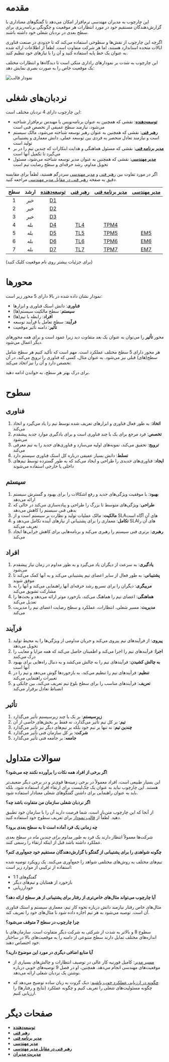 # مقدمه

این چارچوب به مدیران مهندسی نرم‌افزار امکان می‌دهد تا گفتگوهای معناداری با گزارش‌دهندگان مستقیم خود در مورد انتظارات هر موقعیت و چگونگی برنامه‌ریزی برای سطح بعدی در نردبان شغلی خود داشته باشند.

اگرچه این چارچوب از نقش‌ها و سطوحی استفاده می‌کند که تا حدودی در صنعت فناوری ایالات متحده استاندارد هستند، اما هر شرکت متفاوت است. لطفاً از اطلاعات ارائه شده به عنوان یک خط پایه استفاده کنید و آن را با نیازهای خود تنظیم کنید.

این چارچوب به شدت بر نمودارهای راداری متکی است تا دیدگاه‌ها و انتظارات مختلف یک موقعیت خاص را به صورت بصری نمایش دهد:

<picture>
  <source media="(prefers-color-scheme: dark)" srcset="charts/template-dark.png">
  <source media="(prefers-color-scheme: light)" srcset="charts/template.png">
  <img alt="نمودار قالب" src="charts/template.png">
</picture>

# نردبان‌های شغلی

این چارچوب دارای 4 نردبان مختلف است:

* [**توسعه‌دهنده**](Developer.md): نقشی که همچنین به عنوان برنامه‌نویس یا مهندس نرم‌افزار شناخته می‌شود، نیازمند سطح عمیقی از تخصص فنی است
* [**رهبر فنی**](TechLead.md): نقشی که همچنین به عنوان رهبر توسعه شناخته می‌شود، مالک سیستم است و نیازمند تعادل منحصر به فردی بین توسعه عملی، دانش معماری و پشتیبانی تولید است
* [**مدیر برنامه فنی**](TechnicalProgramManager.md): نقشی که مسئول هماهنگی و هدایت ابتکارات که چندین تیم را در بر می‌گیرد تا تکمیل آنها است
* [**مدیر مهندسی**](EngineeringManager.md): نقشی که همچنین به عنوان مدیر توسعه شناخته می‌شود، مسئول تحویل مداوم، رشد حرفه‌ای و سطح رضایت تیم است

اگر در مورد تفاوت بین [رهبر فنی](TechLead.md) و [مدیر مهندسی](EngineeringManager.md) سردرگم هستید، لطفاً برای مقایسه دقیق به صفحه [رهبر فنی در مقابل مدیر مهندسی](TechLead-EngineeringManager.md) مراجعه کنید.

| سطح | ارشد | [توسعه‌دهنده](Developer.md) | [رهبر فنی](TechLead.md) | [مدیر برنامه فنی](TechnicalProgramManager.md) | [مدیر مهندسی](EngineeringManager.md) |
| :---: | :---: | :---: | :---: | :---: |  :---: |
| 1 | خیر | [D1](Developer.md#d1---توسعه‌دهنده-1) | | | |
| 2 | خیر | [D2](Developer.md#d2---توسعه‌دهنده-2) | | | |
| 3 | خیر | [D3](Developer.md#d3---توسعه‌دهنده-3) | | | |
| 4 | بله | [D4](Developer.md#d4---توسعه‌دهنده-4) | [TL4](TechLead.md#tl4---رهبر-فنی-4) | [TPM4](TechnicalProgramManager.md#tpm4---مدیر-برنامه-فنی-4) | |
| 5 | بله | [D5](Developer.md#d5---توسعه‌دهنده-5) | [TL5](TechLead.md#tl5---رهبر-فنی-5) | [TPM5](TechnicalProgramManager.md#tpm5---مدیر-برنامه-فنی-5) | [EM5](EngineeringManager.md#em5---مدیر-مهندسی-5) |
| 6 | بله | [D6](Developer.md#d6---توسعه‌دهنده-6) | [TL6](TechLead.md#tl6---رهبر-فنی-6) | [TPM6](TechnicalProgramManager.md#tpm6---مدیر-برنامه-فنی-6) | [EM6](EngineeringManager.md#em6---مدیر-مهندسی-6) |
| 7 | بله | [D7](Developer.md#d7---توسعه‌دهنده-7) | [TL7](TechLead.md#tl7---رهبر-فنی-7) | [TPM7](TechnicalProgramManager.md#tpm7---مدیر-برنامه-فنی-7) | [EM7](EngineeringManager.md#em7---مدیر-مهندسی-7) |

(برای جزئیات بیشتر روی نام موقعیت کلیک کنید)

# محورها

نمودار نشان داده شده در بالا دارای 5 محور زیر است:
* **فناوری**: دانش استک فناوری و ابزارها
* **سیستم**: سطح مالکیت سیستم(ها)
* **افراد**: رابطه با تیم(ها)
* **فرآیند**: سطح تعامل با فرآیند توسعه
* **تأثیر**: دامنه تأثیر موقعیت

محور **تأثیر** را می‌توان به عنوان یک *بعد متفاوت* دید زیرا عمود است و برای همه محورهای دیگر اعمال می‌شود.

هر محور دارای 5 سطح مختلف عملکرد است. مهم است که تأکید کنیم هر سطح شامل سطح(های) قبلی نیز می‌شود. به عنوان مثال، کسی که فناوری را *ترویج* می‌کند، در آن *تخصص* دارد و آن را نیز *اتخاذ* می‌کند.

برای درک بهتر هر سطح، به خواندن ادامه دهید.

# سطوح

## فناوری

1. **اتخاذ**: به طور فعال فناوری و ابزارهای تعریف شده توسط تیم را یاد می‌گیرد و اتخاذ می‌کند
2. **تخصص**: فرد مرجع برای یک یا چند فناوری است و برای یادگیری موارد جدید پیشقدم می‌شود
3. **ترویج**: تحقیق می‌کند، نمونه‌های اولیه می‌سازد و فناوری‌های جدید را به تیم معرفی می‌کند
4. **تسلط**: دانش بسیار عمیقی درباره کل استک فناوری سیستم دارد
5. **ایجاد**: فناوری‌های جدیدی را طراحی و ایجاد می‌کند که به طور گسترده توسط تیم‌های داخلی یا خارجی استفاده می‌شوند

## سیستم

1. **بهبود**: با موفقیت ویژگی‌های جدید و رفع اشکالات را برای بهبود و گسترش سیستم ارائه می‌دهد
2. **طراحی**: ویژگی‌های متوسط تا بزرگ را طراحی و پیاده‌سازی می‌کند در حالی که بدهی فنی سیستم را کاهش می‌دهد
3. **مالکیت**: مالک عملیات تولید و نظارت بر سیستم است و از SLAهای آن آگاه است
4. **تکامل**: معماری را برای پشتیبانی از نیازهای آینده تکامل می‌دهد و SLAهای آن را تعریف می‌کند
5. **رهبری**: برتری فنی سیستم را رهبری می‌کند و برنامه‌هایی برای کاهش خرابی‌ها ایجاد می‌کند

## افراد

1. **یادگیری**: به سرعت از دیگران یاد می‌گیرد و به طور مداوم در زمان نیاز پیشقدم می‌شود
2. **پشتیبانی**: به طور فعال از سایر اعضای تیم پشتیبانی می‌کند و به آنها کمک می‌کند تا موفق شوند
3. **مربیگری**: دیگران را برای تسریع رشد حرفه‌ای آنها راهنمایی می‌کند و آنها را به مشارکت تشویق می‌کند
4. **هماهنگی**: اعضای تیم را هماهنگ می‌کند، بازخورد موثر ارائه می‌دهد و بحث‌ها را تعدیل می‌کند
5. **مدیریت**: مسیر شغلی، انتظارات، عملکرد و سطح رضایت اعضای تیم را مدیریت می‌کند

## فرآیند

1. **پیروی**: از فرآیندهای تیم پیروی می‌کند و جریان مداومی از ویژگی‌ها را به محیط تولید تحویل می‌دهد
2. **اجرا**: فرآیندهای تیم را اجرا می‌کند و اطمینان حاصل می‌کند که همه مزایا و معایب را درک می‌کنند
3. **به چالش کشیدن**: فرآیندهای تیم را به چالش می‌کشد و به دنبال راه‌هایی برای بهبود آنها است
4. **تنظیم**: فرآیندهای تیم را تنظیم می‌کند، به بازخوردها گوش می‌دهد و تیم را در تغییرات راهنمایی می‌کند
5. **تعریف**: فرآیندهای مناسب را برای سطح بلوغ تیم تعریف می‌کند، بین چابکی و انضباط تعادل برقرار می‌کند

## تأثیر

1. **زیرسیستم**: بر یک یا چند زیرسیستم تأثیر می‌گذارد
2. **تیم**: بر کل تیم تأثیر می‌گذارد، نه فقط بر بخش‌های خاصی از آن
3. **چندین تیم**: نه تنها بر تیم خود بلکه بر تیم‌های دیگر نیز تأثیر می‌گذارد
4. **شرکت**: بر کل سازمان فنی تأثیر می‌گذارد
5. **جامعه**: بر جامعه فنی تأثیر می‌گذارد

# سوالات متداول

**اگر برخی از افراد همه نکات را برآورده نکنند چه می‌شود؟**

این بسیار طبیعی است، افراد معمولاً در برخی زمینه‌ها قوی‌تر و در برخی دیگر ضعیف‌تر هستند. این چارچوب نباید به عنوان یک چک‌لیست برای ارتقاء افراد استفاده شود، بلکه باید به عنوان راهنمایی برای داشتن گفتگوهای شغلی معنادار استفاده شود.

**اگر نردبان شغلی سازمان من متفاوت باشد چه؟**

از آنجا که این چارچوب متن‌باز است، شما فرصت دارید آن را با سازمان خود تطبیق دهید. لطفاً از [قالب نمودار](charts/template.png) برای تعریف سطوح خود استفاده کنید.

**چه زمانی یک فرد آماده است تا به سطح بعدی برود؟**

شرکت‌ها معمولاً انتظار دارند یک فرد *به طور مداوم برای چندین ماه* در سطح بعدی عملکرد داشته باشد قبل از اینکه ارتقاء را رسمی کنند.

**چگونه شواهدی را برای پشتیبانی از گفتگو با گزارش‌دهندگان مستقیم خود جمع‌آوری کنم؟**

تیم‌های مختلف به روش‌های مختلفی شواهد را جمع‌آوری می‌کنند. یک رویکرد توصیه شده استفاده از ترکیبی از موارد زیر است:
* گفتگوهای 1:1
* بازخورد از همتایان و تیم‌های دیگر
* خودارزیابی

**آیا چارچوب می‌تواند مثال‌های خاص‌تری از رفتار برای پشتیبانی از هر سطح ارائه دهد؟**

مثال‌های خاص رفتار نیازمند دانش درباره نحوه کار تیم، معماری سیستم و استک فناوری آن است. توصیه می‌شود به هر تیم اجازه داده شود تا مثال‌های خود را تعریف کند.

**چرا چارچوب در سطح 7 متوقف می‌شود؟**

سطوح 8 و بالاتر به شدت از شرکتی به شرکت دیگر متفاوت است. سازمان‌های با اندازه‌های مختلف تمایل دارند سطح متنوعی از دامنه را به موقعیت‌های بالا در ساختار خود اختصاص دهند.

**آیا منابع اضافی دیگری در مورد این موضوع دارید؟**

* [مسیر مدیر](http://shop.oreilly.com/product/0636920056843.do): کامیل فورنیه کار عالی در توصیف انتظارات و چالش‌های بسیاری از موقعیت‌های مهندسی انجام می‌دهد. همچنین، او در فصل 9 توصیه‌های خوبی درباره نوشتن یک نردبان شغلی ارائه می‌دهد.

* [چگونه در ارزیابی عملکرد خوب باشیم](https://store.hbr.org/product/how-to-be-good-at-performance-appraisals-simple-effective-done-right/10295): دیک گروت به زبان ساده توضیح می‌دهد که چگونه مسئولیت‌های شغلی را تعریف کنیم و چگونه عملکرد (نتایج و رفتارها) را ارزیابی کنیم.

# صفحات دیگر

* [**توسعه‌دهنده**](Developer.md)
* [**رهبر فنی**](TechLead.md)
* [**مدیر برنامه فنی**](TechnicalProgramManager.md)
* [**مدیر مهندسی**](EngineeringManager.md)
* [**رهبر فنی در مقابل مدیر مهندسی**](TechLead-EngineeringManager.md)
* [**مدیریت مدیران**](Managing-Managers.md)
